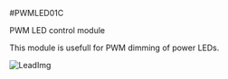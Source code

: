 <!--- Created:2017-01-02T13:57:00.801080: ---> 
<!--- Author:Mlab: ---> 
<!--- AuthorEmail:email@mlab.cz: ---> 
<!--- Tags:None: ---> 
<!--- Ust:None: ---> 
<!--- Name:PWMLED01C: --->
#PWMLED01C 
<!--- LongName --->
PWM LED control module
<!--- ELongName ---> 

<!--- Lead --->
This module is usefull for PWM dimming of power LEDs.
<!--- ELead ---> 

![LeadImg](DOC/SRC/img//home/roman/repos/test-mlab-repos/Modules/PowerSW/PWMLED01C/DOC/SRC/img//PWMLED01C_top_big.jpg) 


​
​
<!--- Description --->
<!--- EDescription --->
<!--- Content --->
<!--- EContent --->
            